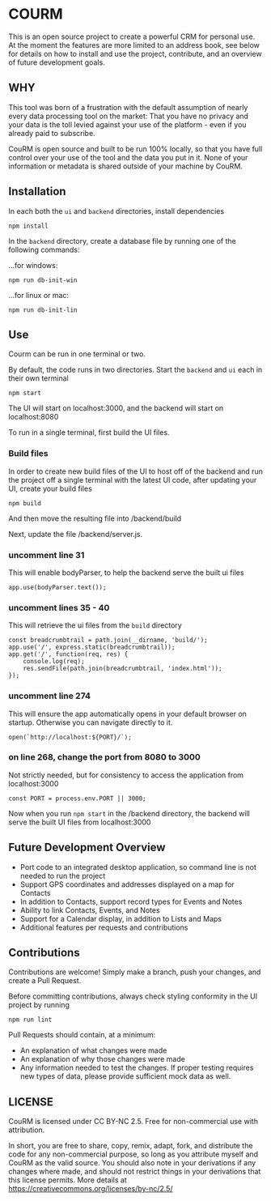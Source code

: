 # COURM

This is an open source project to create a powerful CRM for personal use. At the moment the features are more limited to an address book, see below for details on how to install and use the project, contribute, and an overview of future development goals.

## WHY
This tool was born of a frustration with the default assumption of nearly every data processing tool on the market: That you have no privacy and your data is the toll levied against your use of the platform - even if you already paid to subscribe.

CouRM is open source and built to be run 100% locally, so that you have full control over your use of the tool and the data you put in it. None of your information or metadata is shared outside of your machine by CouRM.

## Installation
In each both the `ui` and `backend` directories, install dependencies

    npm install

In the `backend` directory, create a database file by running one of the following commands:

...for windows:

    npm run db-init-win

...for linux or mac:

    npm run db-init-lin

## Use
Courm can be run in one terminal or two.

By default, the code runs in two directories. Start the `backend` and `ui` each in their own terminal

    npm start

The UI will start on localhost:3000, and the backend will start on localhost:8080

To run in a single terminal, first build the UI files.

### Build files

In order to create new build files of the UI to host off of the backend and run the project off a single terminal with the latest UI code, after updating your UI, create your build files

    npm build

And then move the resulting file into /backend/build

Next, update the file /backend/server.js.

### uncomment line 31
This will enable bodyParser, to help the backend serve the built ui files

    app.use(bodyParser.text());

### uncomment lines 35 - 40
This will retrieve the ui files from the `build` directory

    const breadcrumbtrail = path.join(__dirname, 'build/');
    app.use('/', express.static(breadcrumbtrail));
    app.get('/', function(req, res) {
        console.log(req);
        res.sendFile(path.join(breadcrumbtrail, 'index.html'));
    });

### uncomment line 274
This will ensure the app automatically opens in your default browser on startup. Otherwise you can navigate directly to it.

    open(`http://localhost:${PORT}/`);

### on line 268, change the port from 8080 to 3000
Not strictly needed, but for consistency to access the application from localhost:3000

    const PORT = process.env.PORT || 3000;

Now when you run `npm start` in the /backend directory, the backend will serve the built UI files from localhost:3000

## Future Development Overview
- Port code to an integrated desktop application, so command line is not needed to run the project
- Support GPS coordinates and addresses displayed on a map for Contacts
- In addition to Contacts, support record types for Events and Notes
- Ability to link Contacts, Events, and Notes
- Support for a Calendar display, in addition to Lists and Maps
- Additional features per requests and contributions

## Contributions

Contributions are welcome! Simply make a branch, push your changes, and create a Pull Request.

Before committing contributions, always check styling conformity in the UI project by running

    npm run lint

Pull Requests should contain, at a minimum:
- An explanation of what changes were made
- An explanation of why those changes were made
- Any information needed to test the changes. If proper testing requires new types of data, please provide sufficient mock data as well.

## LICENSE

CouRM is licensed under CC BY-NC 2.5. Free for non-commercial use with attribution.

In short, you are free to share, copy, remix, adapt, fork, and distribute the code for any non-commercial purpose, so long as you attribute myself and CouRM as the valid source. You should also note in your derivations if any changes where made, and should not restrict things in your derivations that this license permits. More details at https://creativecommons.org/licenses/by-nc/2.5/